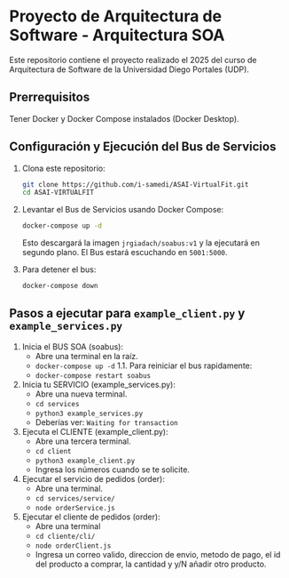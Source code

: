 # Proyecto de Arquitectura de Software - Arquitectura SOA
Este repositorio contiene el proyecto realizado el 2025 del curso de Arquitectura de Software de la Universidad Diego Portales (UDP).

## Prerrequisitos
Tener Docker y Docker Compose instalados (Docker Desktop).

## Configuración y Ejecución del Bus de Servicios
1. Clona este repositorio:
    ```bash
    git clone https://github.com/i-samedi/ASAI-VirtualFit.git
    cd ASAI-VIRTUALFIT
    ```
2. Levantar el Bus de Servicios usando Docker Compose:
    ```bash
    docker-compose up -d
    ```
    Esto descargará la imagen `jrgiadach/soabus:v1` y la ejecutará en segundo plano.
    El Bus estará escuchando en `5001:5000`.

3. Para detener el bus:
    ```bash
    docker-compose down
    ```

## Pasos a ejecutar para `example_client.py` y `example_services.py`
1. Inicia el BUS SOA (soabus):
    * Abre una terminal en la raíz.
    * `docker-compose up -d`
    1.1. Para reiniciar el bus rapidamente:
    * `docker-compose restart soabus`
2. Inicia tu SERVICIO (example_services.py):
    * Abre una nueva terminal.
    * `cd services`
    * `python3 example_services.py`
    * Deberías ver: `Waiting for transaction`
3. Ejecuta el CLIENTE (example_client.py):
    * Abre una tercera terminal.
    * `cd client`
    * `python3 example_client.py`
    * Ingresa los números cuando se te solicite.
4. Ejecutar el servicio de pedidos (order):
    * Abre una terminal.
    * `cd services/service/`
    * `node orderService.js`
5. Ejecutar el cliente de pedidos (order):
    * Abre una terminal
    * `cd cliente/cli/`
    * `node orderClient.js`
    * Ingresa un correo valido, direccion de envio, metodo de pago, el id del producto a comprar, la cantidad y y/N añadir otro producto.